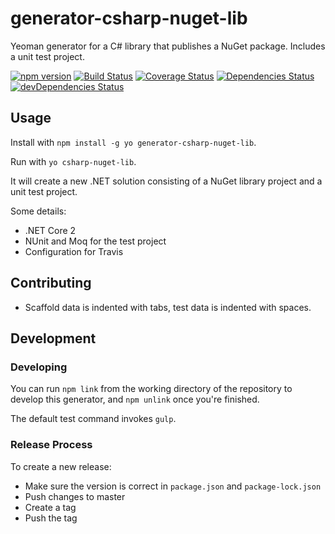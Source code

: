# generator-csharp-nuget-lib
Yeoman generator for a C# library that publishes a NuGet package. Includes a unit test project.

[![npm version](https://img.shields.io/npm/v/generator-csharp-nuget-lib.svg)](https://npmjs.org/package/generator-csharp-nuget-lib)
[![Build Status](https://travis-ci.org/ngeor/generator-csharp-nuget-lib.svg?branch=master)](https://travis-ci.org/ngeor/generator-csharp-nuget-lib)
[![Coverage Status](https://coveralls.io/repos/github/ngeor/generator-csharp-nuget-lib/badge.svg?branch=master)](https://coveralls.io/github/ngeor/generator-csharp-nuget-lib?branch=master)
[![Dependencies Status](https://david-dm.org/ngeor/generator-csharp-nuget-lib.svg)](https://david-dm.org/ngeor/generator-csharp-nuget-lib)
[![devDependencies Status](https://david-dm.org/ngeor/generator-csharp-nuget-lib/dev-status.svg)](https://david-dm.org/ngeor/generator-csharp-nuget-lib?type=dev)

## Usage

Install with `npm install -g yo generator-csharp-nuget-lib`.

Run with `yo csharp-nuget-lib`.

It will create a new .NET solution consisting of a NuGet library project and a unit test project.

Some details:

- .NET Core 2
- NUnit and Moq for the test project
- Configuration for Travis

## Contributing

- Scaffold data is indented with tabs, test data is indented with spaces.

## Development

### Developing

You can run `npm link` from the working directory of the repository to develop this generator,
and `npm unlink` once you're finished.

The default test command invokes `gulp`.

### Release Process

To create a new release:

- Make sure the version is correct in `package.json` and `package-lock.json`
- Push changes to master
- Create a tag
- Push the tag
